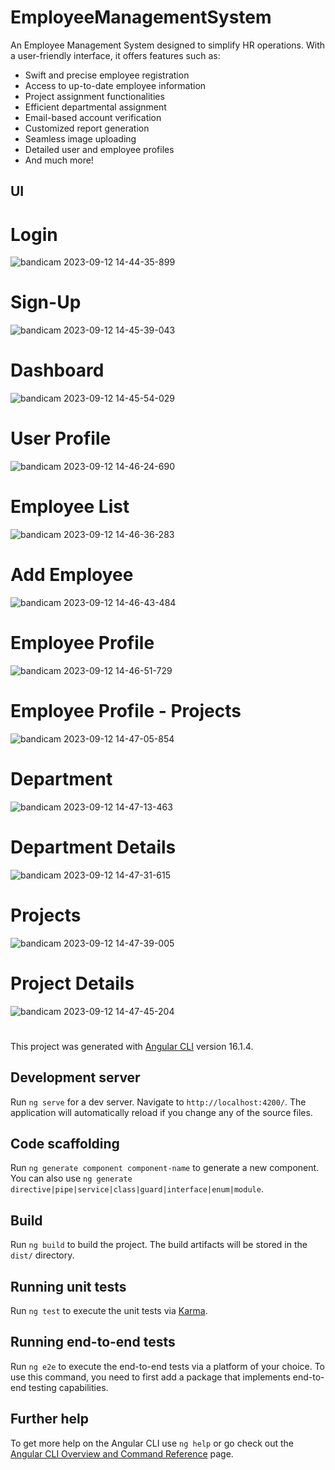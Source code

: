 # EmployeeManagementSystem

An Employee Management System designed to simplify HR operations. With a user-friendly interface, it offers features such as:  
- Swift and precise employee registration
- Access to up-to-date employee information
- Project assignment functionalities
- Efficient departmental assignment
- Email-based account verification
- Customized report generation
- Seamless image uploading
- Detailed user and employee profiles
- And much more!

## UI

# Login

![bandicam 2023-09-12 14-44-35-899](https://github.com/BelmiroMungoi/Crud-Rest-Angular/assets/56709665/05bcaf68-fc0b-40a3-9f4b-3957dd5a56a6)

# Sign-Up

![bandicam 2023-09-12 14-45-39-043](https://github.com/BelmiroMungoi/Crud-Rest-Angular/assets/56709665/887d8832-c043-4ef2-afbe-064055c4ede6)

# Dashboard

![bandicam 2023-09-12 14-45-54-029](https://github.com/BelmiroMungoi/Crud-Rest-Angular/assets/56709665/7e36407d-23d7-49ba-aaad-ca0ad5dfdb3c)

# User Profile

![bandicam 2023-09-12 14-46-24-690](https://github.com/BelmiroMungoi/Crud-Rest-Angular/assets/56709665/2b131b6a-86f1-49d2-a36e-764bd793f576)

# Employee List

![bandicam 2023-09-12 14-46-36-283](https://github.com/BelmiroMungoi/Crud-Rest-Angular/assets/56709665/f5a38cec-437a-47ff-80d3-2203819e4c48)

# Add Employee

![bandicam 2023-09-12 14-46-43-484](https://github.com/BelmiroMungoi/Crud-Rest-Angular/assets/56709665/d925eaa0-6a20-4fcf-b4f1-642b08a3f092)

# Employee Profile

![bandicam 2023-09-12 14-46-51-729](https://github.com/BelmiroMungoi/Crud-Rest-Angular/assets/56709665/d49e1855-a23e-4a9d-b23b-46e36f73faac)

# Employee Profile - Projects 

![bandicam 2023-09-12 14-47-05-854](https://github.com/BelmiroMungoi/Crud-Rest-Angular/assets/56709665/2eb8be99-f7d6-4c83-b26d-185ebe908796)

# Department

![bandicam 2023-09-12 14-47-13-463](https://github.com/BelmiroMungoi/Crud-Rest-Angular/assets/56709665/02a1b044-53b4-4af7-8151-9898380fc3f6)

# Department Details

![bandicam 2023-09-12 14-47-31-615](https://github.com/BelmiroMungoi/Crud-Rest-Angular/assets/56709665/a318f91c-5564-4a7b-8494-2f3c058c6da1)

# Projects

![bandicam 2023-09-12 14-47-39-005](https://github.com/BelmiroMungoi/Crud-Rest-Angular/assets/56709665/7dcaa60e-7e97-4e08-b5a9-a75ea0458ca7)

# Project Details

![bandicam 2023-09-12 14-47-45-204](https://github.com/BelmiroMungoi/Crud-Rest-Angular/assets/56709665/36d34d7b-7962-4ef4-ab52-8925431a3595)

#
This project was generated with [Angular CLI](https://github.com/angular/angular-cli) version 16.1.4.

## Development server

Run `ng serve` for a dev server. Navigate to `http://localhost:4200/`. The application will automatically reload if you change any of the source files.

## Code scaffolding

Run `ng generate component component-name` to generate a new component. You can also use `ng generate directive|pipe|service|class|guard|interface|enum|module`.

## Build

Run `ng build` to build the project. The build artifacts will be stored in the `dist/` directory.

## Running unit tests

Run `ng test` to execute the unit tests via [Karma](https://karma-runner.github.io).

## Running end-to-end tests

Run `ng e2e` to execute the end-to-end tests via a platform of your choice. To use this command, you need to first add a package that implements end-to-end testing capabilities.

## Further help

To get more help on the Angular CLI use `ng help` or go check out the [Angular CLI Overview and Command Reference](https://angular.io/cli) page.
